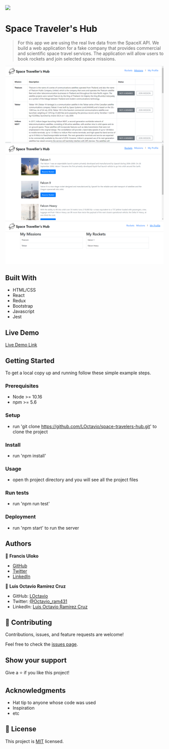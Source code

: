 ![](https://img.shields.io/badge/Microverse-blueviolet)

# Space Traveler's Hub

> For this app we are using the real live data from the SpaceX API. We build a web application for a fake company that provides commercial and scientific space travel services. The application will allow users to book rockets and join selected space missions.

![screenshot](./screenshots/Missions_page.png)
![screenshot](./screenshots/Rockets_page.png)
![screenshot](./screenshots/My_profile_page.png)

## Built With

- HTML/CSS
- React
- Redux
- Bootstrap
- Javascript
- Jest

## Live Demo

[Live Demo Link](https://space-travelers-hub-octavio-francis.netlify.app/)


## Getting Started

To get a local copy up and running follow these simple example steps.

### Prerequisites

 - Node >= 10.16
 - npm >= 5.6

### Setup

  - run 'git clone https://github.com/LOctavio/space-travelers-hub.git' to clone the project

### Install

  - run 'npm install'

### Usage

  - open th project directory and you will see all the project files

### Run tests

  - run 'npm run test'

### Deployment

 - run 'npm start' to run the server




## Authors

👤 **Francis Uloko**
- [GitHub](https://github.com/francisuloko)
- [Twitter](https://twitter.com/francisuloko)
- [LinkedIn](https://linkedin.com/in/francisuloko)

👤 **Luis Octavio Ramirez Cruz**

- GitHub: [LOctavio](https://github.com/LOctavio)
- Twitter: [@Octavio_ram431](https://twitter.com/Octavio_ram431)
- LinkedIn: [Luis Octavio Ramirez Cruz](https://www.linkedin.com/in/luis-octavio-ramirez-cruz/)

## 🤝 Contributing

Contributions, issues, and feature requests are welcome!

Feel free to check the [issues page](https://github.com/LOctavio/space-travelers-hub/issues).

## Show your support

Give a ⭐️ if you like this project!

## Acknowledgments

- Hat tip to anyone whose code was used
- Inspiration
- etc

## 📝 License

This project is [MIT](./MIT.md) licensed.
